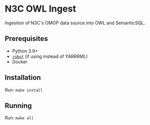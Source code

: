 # N3C OWL Ingest
Ingestion of N3C's OMOP data source into OWL and SemanticSQL.

## Prerequisites
* Python 3.9+
* [`robot`](http://robot.obolibrary.org/) (if using instead of YARRRML)
* Docker

## Installation
Run: `make install`

## Running
Run: `make all`
